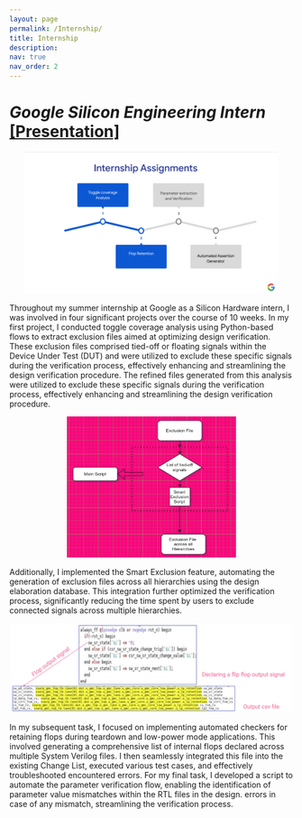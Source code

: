 ```yaml
---
layout: page
permalink: /Internship/
title: Internship
description:
nav: true
nav_order: 2
---
```


# *Google Silicon Engineering Intern* [[Presentation]](/assets/pdf/Presentation.pdf)
<p align="center">
    <img width="450"  src="/assets/img/intern.png">
</p>

Throughout my summer internship at Google as a Silicon Hardware intern, I was involved in four significant projects over the course of 10 weeks. In my first project, I conducted toggle coverage analysis using Python-based flows to extract exclusion files aimed at optimizing design verification. These exclusion files comprised tied-off or floating signals within the Device Under Test (DUT) and were utilized to exclude these specific signals during the verification process, effectively enhancing and streamlining the design verification procedure.
The refined files generated from this analysis were utilized to exclude these specific signals during the verification process, effectively enhancing and streamlining the design verification procedure.
<p align="center">
    <img width="300" height="250" src="/assets/img/smart_exclusion.png">
</p>

Additionally, I implemented the Smart Exclusion feature, automating the generation of exclusion files across all hierarchies using the design elaboration database. This integration further optimized the verification process, significantly reducing the time spent by users to exclude connected signals across multiple hierarchies.
<p align="center">
    <img width="500" src="/assets/img/flop.png">
</p>

In my subsequent task, I focused on implementing automated checkers for retaining flops during teardown and low-power mode applications. This involved generating a comprehensive list of internal flops declared across multiple System Verilog files. I then seamlessly integrated this file into the existing Change List, executed various test cases, and effectively troubleshooted encountered errors. For my final task, I developed a script to automate the parameter verification flow, enabling the identification of parameter value mismatches within the RTL files in the design.
errors in case of any mismatch, streamlining the verification process.
